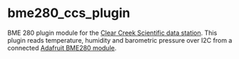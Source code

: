 # bme280_ccs_plugin
BME 280 plugin module for the [Clear Creek Scientific data station](https://github.com/ClearCreekSci/ccs_datastation). This plugin reads temperature, humidity and barometric pressure over I2C from a connected [Adafruit BME280 module](https://www.adafruit.com/product/2652). 
